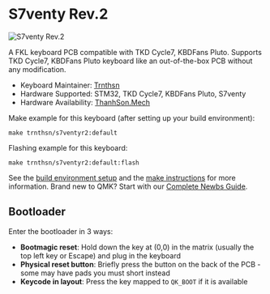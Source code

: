 # S7venty Rev.2

![S7venty Rev.2](https://imgur.com/uBDGCcU.png)

A FKL keyboard PCB compatible with TKD Cycle7, KBDFans Pluto. Supports TKD Cycle7, KBDFans Pluto keyboard like an out-of-the-box PCB without any modification.

* Keyboard Maintainer: [Trnthsn](https://github.com/trnthsn)
* Hardware Supported: STM32, TKD Cycle7, KBDFans Pluto, S7venty
* Hardware Availability: [ThanhSon.Mech](https://www.facebook.com/ThanhSon.mech)

Make example for this keyboard (after setting up your build environment):

    make trnthsn/s7ventyr2:default

Flashing example for this keyboard:

    make trnthsn/s7ventyr2:default:flash

See the [build environment setup](https://docs.qmk.fm/#/getting_started_build_tools) and the [make instructions](https://docs.qmk.fm/#/getting_started_make_guide) for more information. Brand new to QMK? Start with our [Complete Newbs Guide](https://docs.qmk.fm/#/newbs).

## Bootloader

Enter the bootloader in 3 ways:

* **Bootmagic reset**: Hold down the key at (0,0) in the matrix (usually the top left key or Escape) and plug in the keyboard
* **Physical reset button**: Briefly press the button on the back of the PCB - some may have pads you must short instead
* **Keycode in layout**: Press the key mapped to `QK_BOOT` if it is available
